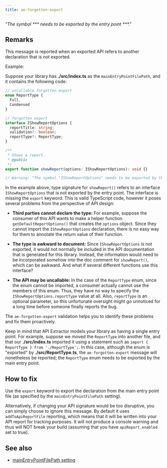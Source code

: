 ```yaml
---
title: ae-forgotten-export
---
```


_"The symbol *** needs to be exported by the entry point ***."_

## Remarks

This message is reported when an exported API refers to another declaration that is not exported.

Example:

Suppose your library has **./src/index.ts** as the `mainEntryPointFilePath`, and it contains the following code:

```ts
// uncallable forgotten export
enum ReportType {
  Full,
  Condensed
}

// forgotten export
interface IShowReportOptions {
  reportTitle: string;
  validation?: boolean;
  reportType?: ReportType;
}

/**
 * Shows a report.
 * @public
 */
export function showReport(options: IShowReportOptions): void {}

// Warning: "The symbol "IShowReportOptions" needs to be exported by the entry point src/index.d.ts."
```

In the example above, type signature for `showReport()` refers to an interface `IShowReportOptions` that is not
exported by the entry point. The interface is missing the `export` keyword. This is valid TypeScript code,
however it poses several problems from the perspective of API design:

- **Third parties cannot declare the type:** For example, suppose the consumer of this API wants to make a helper
  function `getDefaultReportOptions()` that creates the `options` object. Since they cannot import the
  `IShowReportOptions` declaration, there is no easy way for them to annotate the return value of their function.

- **The type is awkward to document:** Since `IShowReportOptions` is not exported, it would not normally be included
  in the API documentation that is generated for this library. Instead, the information would need to be incorporated
  somehow into the doc comment for `showReport()`, which can be awkward. And what if several different functions
  use this interface?

- **The API may be uncallable:** In the case of the `ReportType` enum, since the enum cannot be imported, a consumer
  actually cannot use the members of this enum. Thus, they have no way to specify the
  `IShowReportOptions.reportType` value at all. Also, `reportType` is an optional parameter, so this unfortunate
  oversight might go unnoticed for a long time before someone finally reports the bug.

The `ae-forgotten-export` validation helps you to identify these problems and fix them proactively.

Keep in mind that API Extractor models your library as having a single entry point. For example, suppose we moved
the `ReportType` into another file, and that our **./src/index.ts** imported it using a statement such as
`import { ReportType } from './ReportType';`. In this case, although the enum is "exported" by
**./src/ReportType.ts**, the `ae-forgotten-export` message will nonetheless be reported; the `ReportType` enum needs
to be exported by the main entry point.

## How to fix

Use the `export` keyword to export the declaration from the main entry point file (as specified by
the `mainEntryPointFilePath` setting).

Alternatively, if changing your API signature would be too disruptive, you can simply choose to ignore this message.
By default it uses `addToApiReportFile` reporting, which means that it will be written into your API report
for tracking purposes. It will not produce a console warning and thus will NOT break your build
(assuming that you have `apiReport.enabled` set to true).

## See also

- [mainEntryPointFilePath setting](../configs/api-extractor_json.md#mainentrypointfilepath)
